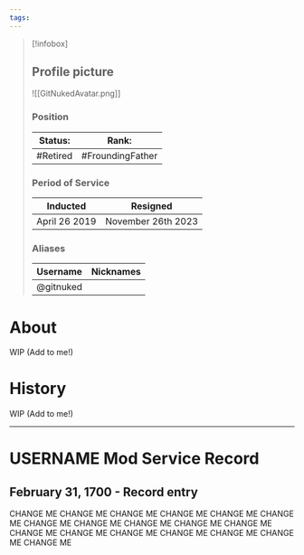 ```yaml
---
tags:
---
```

> [!infobox]
> 
> ## Profile picture
> 
> ![[GitNukedAvatar.png]]
> 
> ### Position 
> | Status: | Rank:  |
> | --- |--- |
> | #Retired  | #FroundingFather |
> ### Period of Service
> | Inducted | Resigned|
> | --- |--- |
> | April 26 2019 | November 26th 2023 |
>  ### Aliases 
> | Username | Nicknames |
> | --- |--- |
> | @gitnuked ||
>



# About
WIP (Add to me!)

# History
WIP (Add to me!)

---
#  USERNAME Mod Service Record

## February 31, 1700 - Record entry
CHANGE ME CHANGE ME CHANGE ME CHANGE ME CHANGE ME CHANGE ME CHANGE ME CHANGE ME CHANGE ME CHANGE ME CHANGE ME CHANGE ME CHANGE ME CHANGE ME CHANGE ME CHANGE ME CHANGE ME CHANGE ME 
